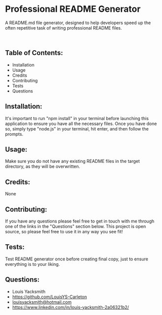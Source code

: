 # Professional README Generator
A README.md file generator, designed to help developers speed up the often repetitive task of writing professional README files.

<img src="" alt="">
<img src="" alt="">

## Table of Contents:
* Installation
* Usage
* Credits
* Contributing
* Tests
* Questions

## Installation:
It's important to run "npm install" in your terminal before launching this application to ensure you have all the necessary files. Once you have done so, simply type "node.js" in your terminal, hit enter, and then follow the prompts.

## Usage:
Make sure you do not have any existing README files in the target directory, as they will be overwritten.

## Credits:
None

## Contributing:
If you have any questions please feel free to get in touch with me through one of the links in the "Questions" section below. This project is open source, so please feel free to use it in any way you see fit!

## Tests:
Test README generator once before creating final copy, just to ensure everything is to your liking.


## Questions:
* Louis Yacksmith
* https://github.com/LouisYS-Carleton
* louisyacksmith@hotmail.com
* https://www.linkedin.com/in/louis-yacksmith-2a06321b2/